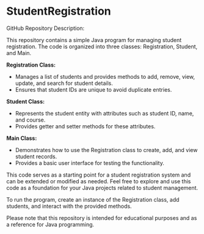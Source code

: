 # StudentRegistration
GitHub Repository Description: 

This repository contains a simple Java program for managing student registration. The code is organized into three classes: Registration, Student, and Main.

**Registration Class:**
- Manages a list of students and provides methods to add, remove, view, update, and search for student details.
- Ensures that student IDs are unique to avoid duplicate entries.

**Student Class:**
- Represents the student entity with attributes such as student ID, name, and course.
- Provides getter and setter methods for these attributes.

**Main Class:**
- Demonstrates how to use the Registration class to create, add, and view student records.
- Provides a basic user interface for testing the functionality.

This code serves as a starting point for a student registration system and can be extended or modified as needed. Feel free to explore and use this code as a foundation for your Java projects related to student management.

To run the program, create an instance of the Registration class, add students, and interact with the provided methods.

Please note that this repository is intended for educational purposes and as a reference for Java programming.
